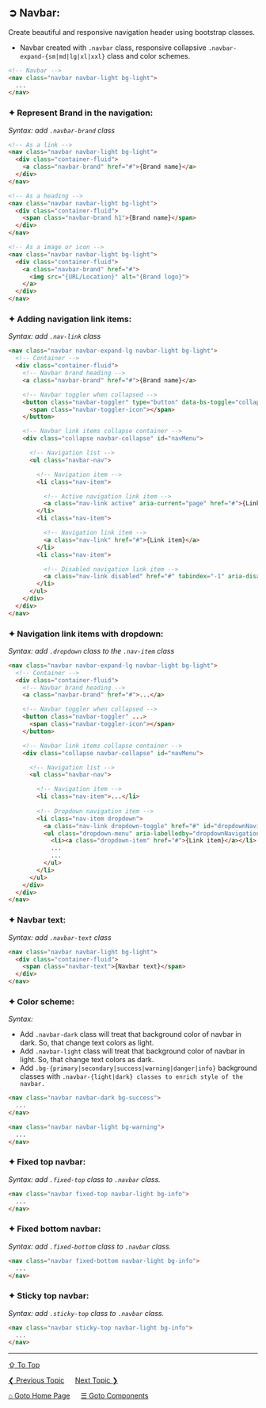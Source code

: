 ## &#10162; Navbar:
Create beautiful and responsive navigation header using bootstrap classes.
- Navbar created with `.navbar` class, responsive collapsive `.navbar-expand-{sm|md|lg|xl|xxl}` class and color schemes. 

```html
<!-- Navbar -->
<nav class="navbar navbar-light bg-light">
  ...
</nav>
```

### &#10022; Represent Brand in the navigation:

*Syntax: add `.navbar-brand` class*

```html
<!-- As a link -->
<nav class="navbar navbar-light bg-light">
  <div class="container-fluid">
    <a class="navbar-brand" href="#">{Brand name}</a>
  </div>
</nav>

<!-- As a heading -->
<nav class="navbar navbar-light bg-light">
  <div class="container-fluid">
    <span class="navbar-brand h1">{Brand name}</span>
  </div>
</nav>

<!-- As a image or icon -->
<nav class="navbar navbar-light bg-light">
  <div class="container-fluid">
    <a class="navbar-brand" href="#">
      <img src="{URL/Location}" alt="{Brand logo}">
    </a>
  </div>
</nav>
```

### &#10022; Adding navigation link items:

*Syntax: add `.nav-link` class*

```html
<nav class="navbar navbar-expand-lg navbar-light bg-light">
  <!-- Container -->
  <div class="container-fluid">
    <!-- Navbar brand heading -->
    <a class="navbar-brand" href="#">{Brand name}</a>

    <!-- Navbar toggler when collapsed -->
    <button class="navbar-toggler" type="button" data-bs-toggle="collapse" data-bs-target="#navMenu" aria-controls="navMenu" aria-expanded="false" aria-label="Toggle navigation">
      <span class="navbar-toggler-icon"></span>
    </button>

    <!-- Navbar link items collapse container -->
    <div class="collapse navbar-collapse" id="navMenu">

      <!-- Navigation list -->
      <ul class="navbar-nav">

        <!-- Navigation item -->
        <li class="nav-item">

          <!-- Active navigation link item -->
          <a class="nav-link active" aria-current="page" href="#">{Link item}</a>
        </li>
        <li class="nav-item">

          <!-- Navigation link item -->
          <a class="nav-link" href="#">{Link item}</a>
        </li>
        <li class="nav-item">

          <!-- Disabled navigation link item -->
          <a class="nav-link disabled" href="#" tabindex="-1" aria-disabled="true">{Link item}</a>
        </li>
      </ul>
    </div>
  </div>
</nav>
```

### &#10022; Navigation link items with dropdown:

*Syntax: add `.dropdown` class to the `.nav-item` class*

```html
<nav class="navbar navbar-expand-lg navbar-light bg-light">
  <!-- Container -->
  <div class="container-fluid">
    <!-- Navbar brand heading -->
    <a class="navbar-brand" href="#">...</a>

    <!-- Navbar toggler when collapsed -->
    <button class="navbar-toggler" ...>
      <span class="navbar-toggler-icon"></span>
    </button>

    <!-- Navbar link items collapse container -->
    <div class="collapse navbar-collapse" id="navMenu">

      <!-- Navigation list -->
      <ul class="navbar-nav">

        <!-- Navigation item -->
        <li class="nav-item">...</li>        
        
        <!-- Dropdown navigation item -->
        <li class="nav-item dropdown">
          <a class="nav-link dropdown-toggle" href="#" id="dropdownNavigation" role="button" data-bs-toggle="dropdown" aria-expanded="false">{Link item}</a>
          <ul class="dropdown-menu" aria-labelledby="dropdownNavigation">
            <li><a class="dropdown-item" href="#">{Link item}</a></li>
            ...
            ...
          </ul>
        </li>
      </ul>
    </div>
  </div>
</nav>
```

### &#10022; Navbar text:

*Syntax: add `.navbar-text` class*

```html
<nav class="navbar navbar-light bg-light">
  <div class="container-fluid">
    <span class="navbar-text">{Navbar text}</span>
  </div>
</nav>
```

### &#10022; Color scheme:

*Syntax:*
  - Add `.navbar-dark` class will treat that background color of navbar in dark. So, that change text colors as light.
  - Add `.navbar-light` class will treat that background color of navbar in light. So, that change text colors as dark.
  - Add `.bg-{primary|secondary|success|warning|danger|info}` background classes with `.navbar-{light|dark} classes to enrich style of the navbar.`

```html
<nav class="navbar navbar-dark bg-success">
  ...
</nav>

<nav class="navbar navbar-light bg-warning">
  ...
</nav>
```

### &#10022; Fixed top navbar:

*Syntax: add `.fixed-top` class to `.navbar` class.*

```html
<nav class="navbar fixed-top navbar-light bg-info">
  ...
</nav>
```

### &#10022; Fixed bottom navbar:

*Syntax: add `.fixed-bottom` class to `.navbar` class.*

```html
<nav class="navbar fixed-bottom navbar-light bg-info">
  ...
</nav>
```

### &#10022; Sticky top navbar:

*Syntax: add `.sticky-top` class to `.navbar` class.*

```html
<nav class="navbar sticky-top navbar-light bg-info">
  ...
</nav>
```

---
[&#8682; To Top](#-navbar)

[&#10094; Previous Topic](./components.modals.md) &emsp; [Next Topic &#10095;](./components.navs-and-tabs.md)

[&#8962; Goto Home Page](../../README.md) &emsp; [&#9776; Goto Components](./components.md)
